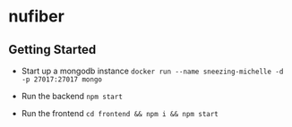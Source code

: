 # nufiber

## Getting Started

* Start up a mongodb instance
`docker run --name sneezing-michelle -d -p 27017:27017 mongo`

* Run the backend
`npm start`

* Run the frontend
`cd frontend && npm i && npm start`
